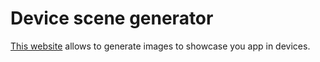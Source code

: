 # Device scene generator

[This website](http://9and3r.github.io/device_scene_generator/device_scene_generator/device_scene_editor.html) allows to generate images to showcase you app in devices.
